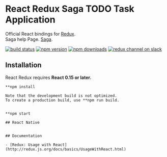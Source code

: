 React Redux Saga TODO Task Application
=========================

Official React bindings for [Redux](https://github.com/reactjs/redux).  
Saga help Page. [Saga](https://github.com/redux-saga/redux-saga).

[![build status](https://img.shields.io/travis/reactjs/react-redux/master.svg?style=flat-square)](https://travis-ci.org/reactjs/react-redux) [![npm version](https://img.shields.io/npm/v/react-redux.svg?style=flat-square)](https://www.npmjs.com/package/react-redux)
[![npm downloads](https://img.shields.io/npm/dm/react-redux.svg?style=flat-square)](https://www.npmjs.com/package/react-redux)
[![redux channel on slack](https://img.shields.io/badge/slack-redux@reactiflux-61DAFB.svg?style=flat-square)](http://www.reactiflux.com)


## Installation

React Redux requires **React 0.15 or later.**

```
**npm install 

Note that the development build is not optimized.
To create a production build, use **npm run build.


**npm start

## React Native


## Documentation

- [Redux: Usage with React](http://redux.js.org/docs/basics/UsageWithReact.html)


